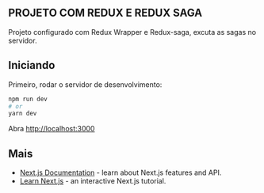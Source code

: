 ## PROJETO COM REDUX E REDUX SAGA

Projeto configurado com Redux Wrapper e Redux-saga, excuta as sagas no servidor.

## Iniciando

Primeiro, rodar o servidor de desenvolvimento:

```bash
npm run dev
# or
yarn dev
```

Abra [http://localhost:3000](http://localhost:3000)

## Mais

- [Next.js Documentation](https://nextjs.org/docs) - learn about Next.js features and API.
- [Learn Next.js](https://nextjs.org/learn) - an interactive Next.js tutorial.
